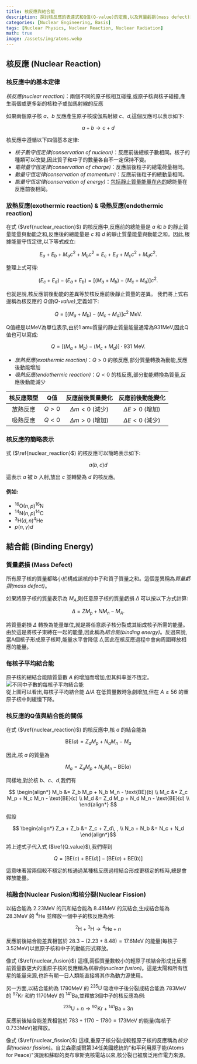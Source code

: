 ```yaml
---
title: 核反應與結合能
description: 探討核反應的表達式和Q值(Q-value)的定義,以及質量虧損(mass defect)和結合能(binding energy)的概念。
categories: [Nuclear Engineering, Basis]
tags: [Nuclear Physics, Nuclear Reaction, Nuclear Radiation]
math: true
image: /assets/img/atoms.webp
---
```

## 核反應 (Nuclear Reaction)
### 核反應中的基本定律
*核反應(nuclear reaction)*：兩個不同的原子核相互碰撞,或原子核與核子碰撞,產生兩個或更多新的核粒子或伽馬射線的反應

如果兩個原子核 $a$、$b$ 反應產生原子核或伽馬射線 $c$、$d$,這個反應可以表示如下:

$$ a + b \rightarrow c + d \tag{1} \label{nuclear_reaction}$$

核反應中遵循以下四個基本定律:

- *核子數守恆定律(conservation of nucleon)*：反應前後總核子數相同。核子的種類可以改變,因此質子和中子的數量各自不一定保持不變。
- *電荷量守恆定律(conservation of charge)*：反應前後粒子的總電荷量相同。
- *動量守恆定律(conservation of momentum)*：反應前後粒子的總動量相同。
- *能量守恆定律(conservation of energy)*：<u>包括靜止質量能量在內的</u>總能量在反應前後相同。

### 放熱反應(exothermic reaction) & 吸熱反應(endothermic reaction)
在式 ($\ref{nuclear_reaction}$) 的核反應中,反應前的總能量是 $a$ 和 $b$ 的靜止質量能量與動能之和,反應後的總能量是 $c$ 和 $d$ 的靜止質量能量與動能之和。因此,根據能量守恆定律,以下等式成立:

$$ E_a + E_b + M_a c^2 + M_b c^2 = E_c + E_d + M_c c^2 + M_d c^2. $$

整理上式可得:

$$ (E_c + E_d) - (E_a + E_b) = [(M_a + M_b) - (M_c + M_d)]c^2. $$

也就是說,核反應前後動能的差異等於核反應前後靜止質量的差異。
我們將上式右邊稱為核反應的 *Q值(Q-value)*,定義如下:

$$ Q = [(M_a + M_b) - (M_c + M_d)]c^2 \ \text{MeV}.\tag{2} \label{Q_value} $$

Q值總是以MeV為單位表示,由於1 amu質量的靜止質量能量通常為931MeV,因此Q值也可以寫成:

$$ Q = [(M_a + M_b) - (M_c + M_d)]\cdot 931 \ \text{MeV}.\tag{3} $$

- *放熱反應(exothermic reaction)*：$Q>0$ 的核反應,部分質量轉換為動能,反應後動能增加
- *吸熱反應(endothermic reaction)*：$Q<0$ 的核反應,部分動能轉換為質量,反應後動能減少

| 核反應類型 | Q值 | 反應前後質量變化 | 反應前後動能變化 |
| :---: | :---: | :---: | :---: |
| 放熱反應 | $Q>0$ | $\Delta m<0$ (減少) | $\Delta E>0$ (增加) |
| 吸熱反應 | $Q<0$ | $\Delta m>0$ (增加) | $\Delta E<0$ (減少) |

### 核反應的簡略表示
式 ($\ref{nuclear_reaction}$) 的核反應可以簡略表示如下:

$$ a(b, c)d $$

這表示 $a$ 被 $b$ 入射,放出 $c$ 並轉變為 $d$ 的核反應。

#### 例如:
- $^{16} \text{O}(n,p)^{16}\text{N}$
- $^{14} \text{N}(n,p)^{14}\text{C}$
- $^{3} \text{H}(d,n)^{4}\text{He}$
- $p(n,\gamma)d$

## 結合能 (Binding Energy)
### 質量虧損 (Mass Defect)
所有原子核的質量都略小於構成該核的中子和質子質量之和。這個差異稱為*質量虧損(mass defect)*。

如果將原子核的質量表示為 $M_A$,則任意原子核的質量虧損 $\Delta$ 可以按以下方式計算:

$$ \Delta = ZM_p + NM_n - M_A. $$

將質量虧損 $\Delta$ 轉換為能量單位,就是將任意原子核分裂成其組成核子所需的能量。由於這是將核子束縛在一起的能量,因此稱為*結合能(binding energy)*。反過來說,當A個核子形成原子核時,能量水平會降低 $\Delta$,因此在核反應過程中會向周圍釋放相應的能量。

### 每核子平均結合能
原子核的總結合能隨質量數 $A$ 的增加而增加,但其斜率並不恆定。  
![不同中子數的每核子平均結合能](https://upload.wikimedia.org/wikipedia/commons/5/53/Binding_energy_curve_-_common_isotopes.svg)  
從上圖可以看出,每核子平均結合能 $\Delta/A$ 在低質量數時急劇增加,但在 $A\geq56$ 的重原子核中則緩慢下降。

### 核反應的Q值與結合能的關係
在式 ($\ref{nuclear_reaction}$) 的核反應中,核 $a$ 的結合能為

$$ \text{BE}(a) = Z_a M_p + N_a M_n - M_a $$

因此,核 $a$ 的質量為

$$ M_a = Z_a M_p + N_a M_n - \text{BE}(a) $$

同樣地,對於核 $b$、$c$、$d$,我們有

$$ \begin{align*}
M_b &= Z_b M_p + N_b M_n - \text{BE}(b) \\
M_c &= Z_c M_p + N_c M_n - \text{BE}(c) \\
M_d &= Z_d M_p + N_d M_n - \text{BE}(d) \\
\end{align*} $$

假設

$$ \begin{align*}
Z_a + Z_b &= Z_c + Z_d\, , \\
N_a + N_b &= N_c + N_d
\end{align*}$$

將上述式子代入式 ($\ref{Q_value}$),我們得到

$$ Q = [\text{BE}(c) + \text{BE}(d)] - [\text{BE}(a) + \text{BE}(b)] $$

這意味著當兩個較不穩定的核通過某種核反應過程結合形成更穩定的核時,總是會釋放能量。

### 核融合(Nuclear Fusion)和核分裂(Nuclear Fission)
以結合能為 $2.23\text{MeV}$ 的氘和結合能為 $8.48\text{MeV}$ 的氚結合,生成結合能為 $28.3\text{MeV}$ 的 $^4\text{He}$ 並釋放一個中子的核反應為例:

$$ ^2\text{H} + {^3\text{H}} \rightarrow {^4\text{He}} + n \tag{4} \label{nuclear_fusion}$$

反應前後結合能差異相當於 $28.3-(2.23+8.48)=17.6\text{MeV}$ 的能量(每核子 $3.52\text{MeV}$)以氦原子核和中子的動能形式釋放。

像式 ($\ref{nuclear_fusion}$) 這樣,兩個質量數較小的輕原子核結合形成比反應前質量數更大的重原子核的反應稱為*核融合(nuclear fusion)*。這是太陽和所有恆星的能量來源,也許有朝一日人類能直接將其作為動力源使用。

另一方面,以結合能約為 $1780\text{MeV}$ 的 $^{235}\text{U}$ 吸收中子後分裂成結合能為 $783\text{MeV}$ 的 $^{92}\text{Kr}$ 和約 $1170\text{MeV}$ 的 $^{141}\text{Ba}$,並釋放3個中子的核反應為例:

$$ {^{235}\text{U}} + n \rightarrow {^{92}\text{Kr}} + {^{141}\text{Ba}} + 3n \tag{5} \label{nuclear_fission}$$

反應前後結合能差異相當於 $783+1170-1780=173\text{MeV}$ 的能量(每核子 $0.733\text{MeV}$)被釋放。

像式 ($\ref{nuclear_fission}$) 這樣,重原子核分裂成較輕原子核的反應稱為*核分裂(nuclear fission)*。自艾森豪威爾第34任美國總統的"和平利用原子能(Atoms for Peace)"演說和蘇聯的奧布寧斯克核電站以來,核分裂已被廣泛用作電力來源。
